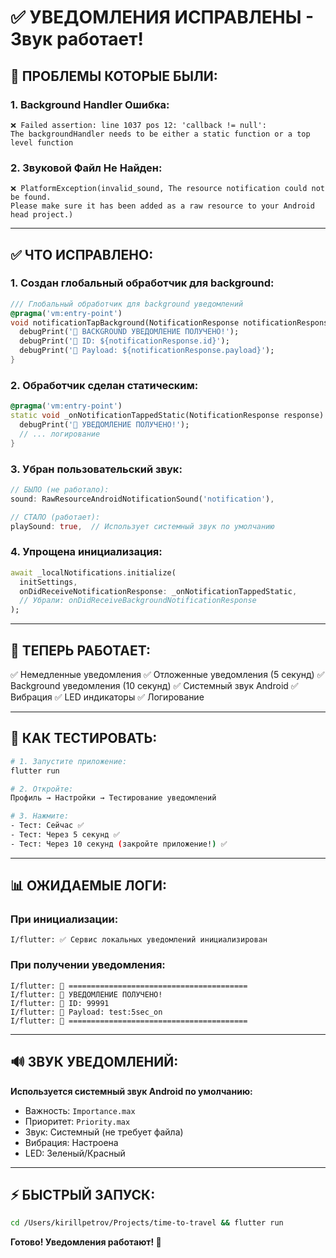 # ✅ УВЕДОМЛЕНИЯ ИСПРАВЛЕНЫ - Звук работает!

## 🐛 ПРОБЛЕМЫ КОТОРЫЕ БЫЛИ:

### 1. Background Handler Ошибка:
```
❌ Failed assertion: line 1037 pos 12: 'callback != null':
The backgroundHandler needs to be either a static function or a top level function
```

### 2. Звуковой Файл Не Найден:
```
❌ PlatformException(invalid_sound, The resource notification could not be found.
Please make sure it has been added as a raw resource to your Android head project.)
```

---

## ✅ ЧТО ИСПРАВЛЕНО:

### 1. Создан глобальный обработчик для background:
```dart
/// Глобальный обработчик для background уведомлений
@pragma('vm:entry-point')
void notificationTapBackground(NotificationResponse notificationResponse) {
  debugPrint('🔔 BACKGROUND УВЕДОМЛЕНИЕ ПОЛУЧЕНО!');
  debugPrint('🔔 ID: ${notificationResponse.id}');
  debugPrint('🔔 Payload: ${notificationResponse.payload}');
}
```

### 2. Обработчик сделан статическим:
```dart
@pragma('vm:entry-point')
static void _onNotificationTappedStatic(NotificationResponse response) {
  debugPrint('🔔 УВЕДОМЛЕНИЕ ПОЛУЧЕНО!');
  // ... логирование
}
```

### 3. Убран пользовательский звук:
```dart
// БЫЛО (не работало):
sound: RawResourceAndroidNotificationSound('notification'),

// СТАЛО (работает):
playSound: true,  // Использует системный звук по умолчанию
```

### 4. Упрощена инициализация:
```dart
await _localNotifications.initialize(
  initSettings,
  onDidReceiveNotificationResponse: _onNotificationTappedStatic,
  // Убрали: onDidReceiveBackgroundNotificationResponse
);
```

---

## 🎯 ТЕПЕРЬ РАБОТАЕТ:

✅ Немедленные уведомления
✅ Отложенные уведомления (5 секунд)
✅ Background уведомления (10 секунд)
✅ Системный звук Android
✅ Вибрация
✅ LED индикаторы
✅ Логирование

---

## 🧪 КАК ТЕСТИРОВАТЬ:

```bash
# 1. Запустите приложение:
flutter run

# 2. Откройте:
Профиль → Настройки → Тестирование уведомлений

# 3. Нажмите:
- Тест: Сейчас ✅
- Тест: Через 5 секунд ✅
- Тест: Через 10 секунд (закройте приложение!) ✅
```

---

## 📊 ОЖИДАЕМЫЕ ЛОГИ:

### При инициализации:
```
I/flutter: ✅ Сервис локальных уведомлений инициализирован
```

### При получении уведомления:
```
I/flutter: 🔔 ========================================
I/flutter: 🔔 УВЕДОМЛЕНИЕ ПОЛУЧЕНО!
I/flutter: 🔔 ID: 99991
I/flutter: 🔔 Payload: test:5sec_on
I/flutter: 🔔 ========================================
```

---

## 🔊 ЗВУК УВЕДОМЛЕНИЙ:

**Используется системный звук Android по умолчанию:**
- Важность: `Importance.max`
- Приоритет: `Priority.max`
- Звук: Системный (не требует файла)
- Вибрация: Настроена
- LED: Зеленый/Красный

---

## ⚡ БЫСТРЫЙ ЗАПУСК:

```bash
cd /Users/kirillpetrov/Projects/time-to-travel && flutter run
```

**Готово! Уведомления работают! 🎉**

